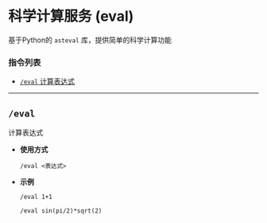 # 科学计算服务 (eval)

基于Python的 `asteval` 库，提供简单的科学计算功能

###  指令列表

- [`/eval` 计算表达式](#eval)

---

## `/eval`

计算表达式

- **使用方式**

    `/eval <表达式>`

- **示例**

    `/eval 1+1`

    `/eval sin(pi/2)*sqrt(2)`